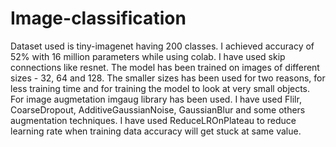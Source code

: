 # Image-classification

Dataset used is tiny-imagenet having 200 classes. I achieved accuracy of 52% with 16 million parameters while using colab. I have used skip connections like resnet. The model has been trained on images of different sizes - 32, 64 and 128. The smaller sizes has been used for two reasons, for less training time and for training the model to look at very small objects. For image augmetation imgaug library has been used. I have used Flilr, CoarseDropout, AdditiveGaussianNoise, GaussianBlur and some others augmentation techniques. I have used ReduceLROnPlateau to reduce learning rate when training data accuracy will get stuck at same value. 

